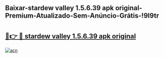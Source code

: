 
## Baixar-stardew valley 1.5.6.39 apk original-Premium-Atualizado-Sem-Anúncio-Grátis-!9l9tr

# <h2><a href="https://andorid.site?title=stardew_valley_1.5.6.39_apk_original&ref=27">🔗👉 🔴 stardew valley 1.5.6.39 apk original</a></h2>

[![acn](https://github.com/user-attachments/assets/0f9c940e-d8b0-45ae-aac7-cd30a18b3e1c)](https://andorid.site?title=stardew_valley_1.5.6.39_apk_original&ref=27)

